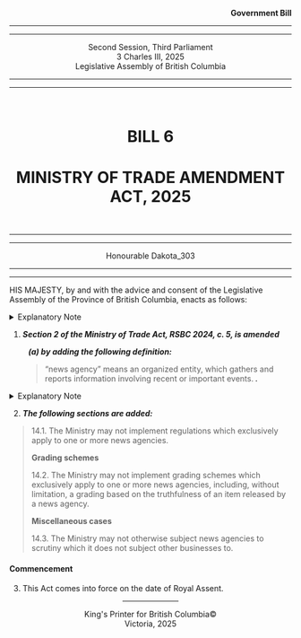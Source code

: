 <div align="right">

**Government Bill**

</div>

<div align="center">

<hr />
<hr />

Second Session, Third Parliament  
3 Charles III, 2025  
Legislative Assembly of British Columbia  

<hr />
<hr />

<br />

<h1>BILL 6</h1>
<h1>MINISTRY OF TRADE AMENDMENT ACT, 2025</h1>

<br />

<hr />
<hr />

Honourable Dakota_303

<hr />
<hr />

</div>

HIS MAJESTY, by and with the advice and consent of the Legislative Assembly of the Province of British Columbia, enacts as follows:

<details>
<summary>Explanatory Note</summary>
<blockquote>
CLAUSE 1: <strong><i>[Ministry of Trade Act, section 2]</i></strong> adds a definition for “news agency”.</blockquote>
</details>

<strong><i>

1. Section 2 of the Ministry of Trade Act, RSBC 2024, c. 5, is amended

    &nbsp;&nbsp;&nbsp;(a) by adding the following definition:

    > </i></strong>“news agency” means an organized entity, which gathers and reports information involving recent or important events.<strong><i> .

</i></strong>

<details>
<summary>Explanatory Note</summary>
<blockquote>
CLAUSE 2: <strong><i>[Ministry of Trade Act, sections 14.1 to 14.3]</i></strong> prevent business regulations imposed exclusively against news agencies.</blockquote>
</details>

2. <strong><i>The following sections are added:</strong></i>

> 14.1. The Ministry may not implement regulations which exclusively apply to one or more news agencies.
> 
> **Grading schemes**
> 
> 14.2. The Ministry may not implement grading schemes which exclusively apply to one or more news agencies, including, without limitation, a grading based on the truthfulness of an item released by a news agency.
> 
> **Miscellaneous cases**
> 
> 14.3. The Ministry may not otherwise subject news agencies to scrutiny which it does not subject other businesses to.

#### Commencement

3. This Act comes into force on the date of Royal Assent.

<div align="center">

<hr width="20%" />

King's Printer for British Columbia©  
Victoria, 2025

</div>
